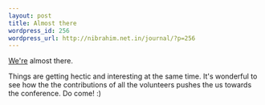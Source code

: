 ```yaml
--- 
layout: post
title: Almost there
wordpress_id: 256
wordpress_url: http://nibrahim.net.in/journal/?p=256
---
```

<a href="http://in.pycon.org/2009/">We're</a> almost there. 

Things are getting hectic and interesting at the same time. It's wonderful to see how the the contributions of all the volunteers pushes the us towards the conference. Do come! :)
